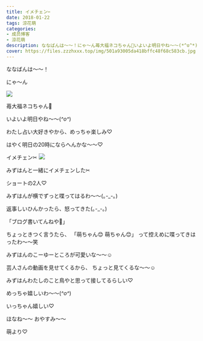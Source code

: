```yaml
---
title: イメチェン✂︎
date: 2018-01-22
tags: 涼花萌
categories: 
- 成员博客
- 涼花萌
description: ななばんは〜〜！にゃ〜ん苺大福ネコちゃん🍓いよいよ明日やね〜〜(*^o^*)わたし占い大好きやから、めっちゃ楽しみ♡はやく明日の20時にならへんか...
cover: https://files.zzzhxxx.top/img/501a93005da418bffc48f68c583cb.jpg 
---
```






ななばんは〜〜！






にゃ〜ん

![](https://files.zzzhxxx.top/img/501a93005da418bffc48f68c583cb.jpg)




苺大福ネコちゃん🍓









いよいよ明日やね〜〜(*^o^*)





わたし占い大好きやから、めっちゃ楽しみ♡


はやく明日の20時にならへんかな〜〜♡










イメチェン✂︎
![](https://files.zzzhxxx.top/img/501a93005da418bffc48f68c583cb-01.jpg)





みずはんと一緒にイメチェンした✂︎




ショートの2人♡










みずはんが横でずっと喋ってはるわ〜〜(｡-_-｡)





返事しいひんかったら、怒ってきた(｡-_-｡)





「ブログ書いてんねや👿」





ちょっときつく言うたら、
「萌ちゃん😊 萌ちゃん😊」
って控えめに喋ってきはったわ〜〜笑




みずはんのこーゆーところが可愛いな〜〜☺️





芸人さんの動画を見せてくるから、
ちょっと見てくるな〜〜☺️





みずはんわたしのこと鳥やと思って接してるらしい♡

めっちゃ嬉しいわ〜〜(*^o^*)


いっちゃん嬉しい♡








ほなね〜〜
おやすみ〜〜



萌より♡


